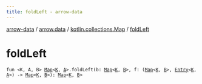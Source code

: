 ```yaml
---
title: foldLeft - arrow-data
---
```


[arrow-data](../../index.html) / [arrow.data](../index.html) / [kotlin.collections.Map](index.html) / [foldLeft](./fold-left.html)

# foldLeft

`fun <K, A, B> `[`Map`](https://kotlinlang.org/api/latest/jvm/stdlib/kotlin.collections/-map/index.html)`<`[`K`](fold-left.html#K)`, `[`A`](fold-left.html#A)`>.foldLeft(b: `[`Map`](https://kotlinlang.org/api/latest/jvm/stdlib/kotlin.collections/-map/index.html)`<`[`K`](fold-left.html#K)`, `[`B`](fold-left.html#B)`>, f: (`[`Map`](https://kotlinlang.org/api/latest/jvm/stdlib/kotlin.collections/-map/index.html)`<`[`K`](fold-left.html#K)`, `[`B`](fold-left.html#B)`>, `[`Entry`](https://kotlinlang.org/api/latest/jvm/stdlib/kotlin.collections/-map/-entry/index.html)`<`[`K`](fold-left.html#K)`, `[`A`](fold-left.html#A)`>) -> `[`Map`](https://kotlinlang.org/api/latest/jvm/stdlib/kotlin.collections/-map/index.html)`<`[`K`](fold-left.html#K)`, `[`B`](fold-left.html#B)`>): `[`Map`](https://kotlinlang.org/api/latest/jvm/stdlib/kotlin.collections/-map/index.html)`<`[`K`](fold-left.html#K)`, `[`B`](fold-left.html#B)`>`
